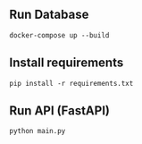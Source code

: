 ## Run Database

```shell
docker-compose up --build
```

## Install requirements

```shell
pip install -r requirements.txt
```

## Run API (FastAPI)
```shell
python main.py
```

